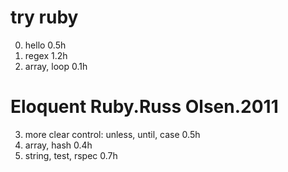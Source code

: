 # try ruby

0. hello 0.5h
1. regex 1.2h
2. array, loop 0.1h

# Eloquent Ruby.Russ Olsen.2011

3. more clear control: unless, until, case 0.5h
4. array, hash 0.4h
5. string, test, rspec 0.7h